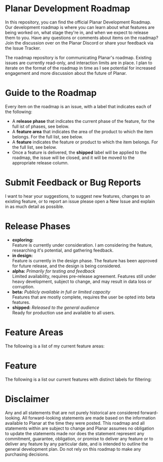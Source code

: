 # Planar Development Roadmap
In this repository, you can find the official Planar Development Roadmap. Our development roadmap is where you can learn about what features are being worked on, what stage they're in, and when we expect to release them to you. Have any questions or comments about items on the roadmap? Join the discussion over on the Planar Discord or share your feedback via the Issue Tracker.

The roadmap repository is for communicating Planar's roadmap. Existing issues are currently read-only, and interaction limits are in place. I plan to iterate on the format of the roadmap in time as I see potential for increased engagement and more discussion about the future of Planar. 

# Guide to the Roadmap
Every item on the roadmap is an issue, with a label that indicates each of the following: 
* A **release phase** that indicates the current phase of the feature, for the full ist of phases, see below.
* A **feature area** that indicates the area of the product to which the item belongs. For the full list, see below.
* A **feature** indicates the feature or product to which the item belongs. For the full list, see below.
* Once a feature is delivered, the **shipped** label will be applied to the roadmap, the issue will be closed, and it will be moved to the appropriate release column. 

# Submit Feedback or Bug Reports
I want to hear your suggestions, to suggest new features, changes to an existing feature, or to report an issue please open a New Issue and explain in as much detail as possible. 

# Release Phases
* **exploring:** <br>
Feature is currently under consideration. I am considering the feature, researching it's potential, and gathering feedback.
* **in design:** <br>
Feature is currently in the design phase. The feature has been approved for future release, and the design is being considered. 
* **alpha:** *Primarily for testing and feedback* <br>
Limited availability, requires pre-release agreement. Features still under heavy development, subject to change, and may result in data loss or corruption. 
* **beta:** *Publicly available in full or limited capacity*<br>
Features that are mostly complete, requires the user be opted into beta features. 
* **shipped:** *Released to the general audience* <br>
Ready for production use and available to all users. 

# Feature Areas
The following is a list of my current feature areas:

# Feature
The following is a list our current features with distinct labels for filtering: 

# Disclaimer
Any and all statements that are not purely historical are considered forward-looking. All forward-looking statements are made based on the information available to Planar at the time they were posted. This roadmap and all statements within are subject to change and Planar assumes no obligation to update the statements made nor does the statement represent any commitment, guarantee, obligation, or promise to deliver any feature or to deliver any feature by any particular date, and is intended to outline the general development plan. Do not rely on this roadmap to make any purchasing decisions.
